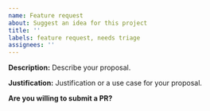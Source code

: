 ```yaml
---
name: Feature request
about: Suggest an idea for this project
title: ''
labels: feature request, needs triage
assignees: ''
---
```

<!--- Please direct any generic questions related to actions to our support community forum at https://github.community/c/code-to-cloud/github-actions/41 --->
<!--- Before opening up a new feature request, please make sure to check for similar existing issues and pull requests -->

**Description:**
Describe your proposal.

**Justification:**
Justification or a use case for your proposal.

**Are you willing to submit a PR?**
<!--- We accept contributions! -->